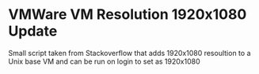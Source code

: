 # VMWare VM Resolution 1920x1080 Update 

Small script taken from Stackoverflow that adds 1920x1080 resoultion to a Unix base VM and can be run on login to set as 1920x1080
